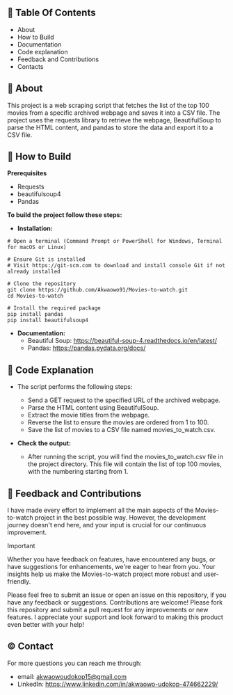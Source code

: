 ##  📖 Table Of Contents
- About
- How to Build
- Documentation
- Code explanation
- Feedback and Contributions
- Contacts

## 🚀 About
This project is a web scraping script that fetches the list of the top 100 movies from a specific archived webpage and saves it into a CSV file. The project uses the requests library to retrieve the webpage, BeautifulSoup to parse the HTML content, and pandas to store the data and export it to a CSV file.

## 📝 How to Build
**Prerequisites**
  - Requests
  - beautifulsoup4
  - Pandas

 **To build the project follow these steps:**
   - **Installation:**
  ```shell
  # Open a terminal (Command Prompt or PowerShell for Windows, Terminal for macOS or Linux)
  
  # Ensure Git is installed
  # Visit https://git-scm.com to download and install console Git if not already installed
              
  # Clone the repository
  git clone https://github.com/Akwaowo91/Movies-to-watch.git
  cd Movies-to-watch       
  
  # Install the required package
  pip install pandas
  pip install beautifulsoup4
  ```
  - **Documentation:**
      - Beautiful Soup: https://beautiful-soup-4.readthedocs.io/en/latest/
      - Pandas: https://pandas.pydata.org/docs/

## 📄 Code Explanation
  - The script performs the following steps:
      - Send a GET request to the specified URL of the archived webpage.
      - Parse the HTML content using BeautifulSoup.
      - Extract the movie titles from the webpage.
      - Reverse the list to ensure the movies are ordered from 1 to 100.
      - Save the list of movies to a CSV file named movies_to_watch.csv.
   
- **Check the output:**
  - After running the script, you will find the movies_to_watch.csv file in the project directory. This file will contain the list of top 100 movies, with the numbering starting from 1.
 
## 🤝 Feedback and Contributions
I have made every effort to implement all the main aspects of the Movies-to-watch project in the best possible way. However, the development journey doesn't end here, and your input is crucial for our continuous improvement.

> [!IMPORTANT]
> Whether you have feedback on features, have encountered any bugs, or have suggestions for enhancements, we're eager to hear from you. Your insights help us make the Movies-to-watch project more robust and user-friendly.

Please feel free to submit an issue or open an issue on this repository, if you have any feedback or suggestions.
Contributions are welcome! Please fork this repository and submit a pull request for any improvements or new features.
I appreciate your support and look forward to making this product even better with your help!

## ©️ Contact
For more questions you can reach me through:  
- email: akwaowoudokop15@gmail.com
- LinkedIn: https://www.linkedin.com/in/akwaowo-udokop-474662229/

